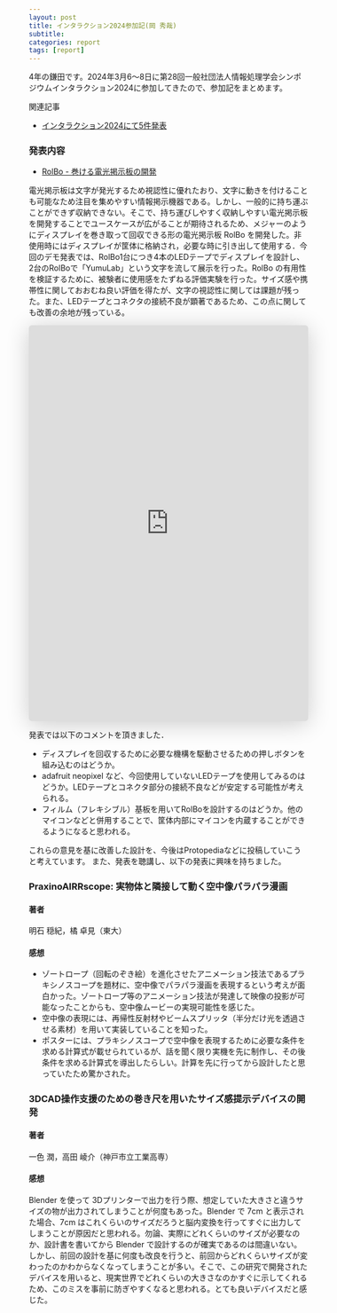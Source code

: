 ```yaml
---
layout: post
title: インタラクション2024参加記(岡 秀哉)
subtitle: 
categories: report
tags: [report]
---
```

4年の鎌田です。2024年3月6〜8日に第28回一般社団法人情報処理学会シンポジウムインタラクション2024に参加してきたので、参加記をまとめます。

関連記事
* [インタラクション2024にて5件発表](https://www.yumulab.org/conference/2024/03/08/i2024.html )

### 発表内容

- [RolBo - 巻ける電光掲示板の開発](https://dl.yumulab.org/papers/46)

電光掲示板は文字が発光するため視認性に優れたおり、文字に動きを付けることも可能なため注目を集めやすい情報掲示機器である。しかし、一般的に持ち運ぶことができず収納できない。そこで、持ち運びしやすく収納しやすい電光掲示板を開発することでユースケースが広がることが期待されるため、メジャーのようにディスプレイを巻き取って回収できる形の電光掲示板 RolBo を開発した。非使用時にはディスプレイが筐体に格納され，必要な時に引き出して使用する．今回のデモ発表では、RolBo1台につき4本のLEDテープでディスプレイを設計し、2台のRolBoで「YumuLab」という文字を流して展示を行った。RolBo の有用性を検証するために、被験者に使用感をたずねる評価実験を行った。サイズ感や携帯性に関しておおむね良い評価を得たが、文字の視認性に関しては課題が残った。また、LEDテープとコネクタの接続不良が顕著であるため、この点に関しても改善の余地が残っている。

<iframe class="speakerdeck-iframe" frameborder="0" src="https://speakerdeck.com/player/666bc76acdb344a1aafb35f64495a8e0" title="RolBo – 巻ける電光掲示板の開発 / RolBo-i2024" allowfullscreen="true" style="border: 0px; background: padding-box padding-box rgba(0, 0, 0, 0.1); margin: 0px; padding: 0px; border-radius: 6px; box-shadow: rgba(0, 0, 0, 0.2) 0px 5px 40px; width: 100%; height: auto; aspect-ratio: 560 / 793;" data-ratio="0.7061790668348046"></iframe>

発表では以下のコメントを頂きました．

* ディスプレイを回収するために必要な機構を駆動させるための押しボタンを組み込むのはどうか。
* adafruit neopixel など、今回使用していないLEDテープを使用してみるのはどうか。LEDテープとコネクタ部分の接続不良などが安定する可能性が考えられる。
* フィルム（フレキシブル）基板を用いてRolBoを設計するのはどうか。他のマイコンなどと併用することで、筐体内部にマイコンを内蔵することができるようになると思われる。

これらの意見を基に改善した設計を、今後はProtopediaなどに投稿していこうと考えています。
また、発表を聴講し、以下の発表に興味を持ちました。

### PraxinoAIRRscope: 実物体と隣接して動く空中像パラパラ漫画
#### 著者
明石 穏紀，橘 卓見（東大）

#### 感想
* ゾートロープ（回転のぞき絵）を進化させたアニメーション技法であるプラキシノスコープを題材に、空中像でパラパラ漫画を表現するという考えが面白かった。ゾートロープ等のアニメーション技法が発達して映像の投影が可能なったことからも、空中像ムービーの実現可能性を感じた。
* 空中像の表現には、再帰性反射材やビームスプリッタ（半分だけ光を透過させる素材）を用いて実装していることを知った。
* ポスターには、プラキシノスコープで空中像を表現するために必要な条件を求める計算式が載せられているが、話を聞く限り実機を先に制作し、その後条件を求める計算式を導出したらしい。計算を先に行ってから設計したと思っていたため驚かされた。


### 3DCAD操作支援のための巻き尺を用いたサイズ感提示デバイスの開発
#### 著者
一色 潤，高田 崚介（神戸市立工業高専）

#### 感想　　　　　　　　　　　　　　　
Blender を使って 3Dプリンターで出力を行う際、想定していた大きさと違うサイズの物が出力されてしまうことが何度もあった。Blender で 7cm と表示された場合、7cm はこれくらいのサイズだろうと脳内変換を行ってすぐに出力してしまうことが原因だと思われる。勿論、実際にどれくらいのサイズが必要なのか、設計書を書いてから Blender で設計するのが確実であるのは間違いない。しかし、前回の設計を基に何度も改良を行うと、前回からどれくらいサイズが変わったのかわからなくなってしまうことが多い。そこで、この研究で開発されたデバイスを用いると、現実世界でどれくらいの大きさなのかすぐに示してくれるため、このミスを事前に防ぎやすくなると思われる。とても良いデバイスだと感じた。

